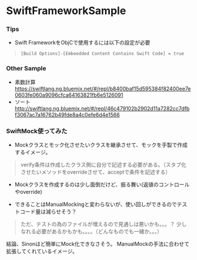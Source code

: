 # SwiftFrameworkSample

### Tips
* Swift FrameworkをObjCで使用するには以下の設定が必要

> ``` [Build Options]-[Embeedded Content Contains Swift Code] = true ```

### Other Sample
* 素数計算
https://swiftlang.ng.bluemix.net/#/repl/b8400baf15d595384f82400ee7e0603fe060a9096cfca64163821fb6e5126091
* ソート
http://swiftlang.ng.bluemix.net/#/repl/46c479102b2902d11a7282cc7dfbf3067ac7a16762b49fde8a4c0efe6d4e1566


### SwiftMock使ってみた
* Mockクラスとモック化させたいクラスを継承させて、モックを手製で作成するイメージ。
> verify条件は作成したクラス側に自分で記述する必要がある。（スタブ化させたいメソッドをoverrideさせて、acceptで条件を記述する）

* Mockクラスを作成するのは少し面倒だけど、振る舞い(返値のコントロールやoverride)

* できることはManualMockingと変わらないが、使い回しができるのでテストコード量は減らせそう？ 
> ただ、テストの為のファイルが増えるので見通しは悪いかも。。。？ 少しなれる必要があるかもかも。。。。（どんなものでも一緒か。。。）

結論、Sinonほど簡単にMock化できなさそう。
ManualMockの手法に合わせて拡張してくれているイメージ。
